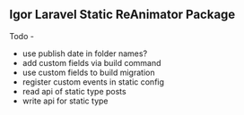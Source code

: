 ## Igor Laravel Static ReAnimator Package

Todo -

- use publish date in folder names?
- add custom fields via build command
- use custom fields to build migration
- register custom events in static config
- read api of static type posts
- write api for static type
